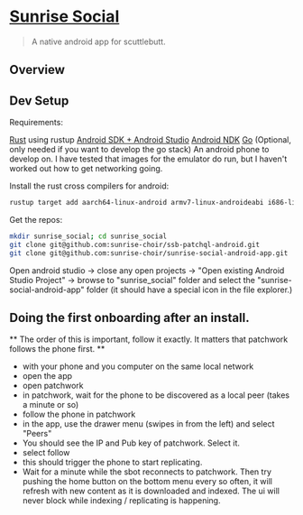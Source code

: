 # [Sunrise Social](https://sunrise.social/)

> A native android app for scuttlebutt.

## Overview



## Dev Setup

Requirements:

[Rust](https://rustup.rs/) using rustup
[Android SDK + Android Studio](http://www.androiddocs.com/sdk/installing/index.html)
[Android NDK](https://developer.android.com/studio/projects/install-ndk)
[Go](https://golang.org/doc/install) (Optional, only needed if you want to develop the go stack)
An android phone to develop on. I have tested that images for the emulator do run, but I haven't worked out how to get networking going.

Install the rust cross compilers for android:

```sh
rustup target add aarch64-linux-android armv7-linux-androideabi i686-linux-android x86_64-linux-android
```
Get the repos:

```sh
mkdir sunrise_social; cd sunrise_social
git clone git@github.com:sunrise-choir/ssb-patchql-android.git
git clone git@github.com:sunrise-choir/sunrise-social-android-app.git 
```

Open android studio -> close any open projects -> "Open existing Android Studio Project" -> browse to "sunrise_social" folder and select the "sunrise-social-android-app" folder (it should have a special icon in the file explorer.)

## Doing the first onboarding after an install.

** The order of this is important, follow it exactly. It matters that patchwork follows the phone first. **

- with your phone and you computer on the same local network
- open the app
- open patchwork
- in patchwork, wait for the phone to be discovered as a local peer (takes a minute or so)
- follow the phone in patchwork
- in the app, use the drawer menu (swipes in from the left) and select "Peers"
- You should see the IP and Pub key of patchwork. Select it.
- select follow
- this should trigger the phone to start replicating. 
- Wait for a minute while the sbot reconnects to patchwork. Then try pushing the home button on the bottom menu every so often, it will refresh with new content as it is downloaded and indexed. The ui will never block while indexing / replicating is happening.

